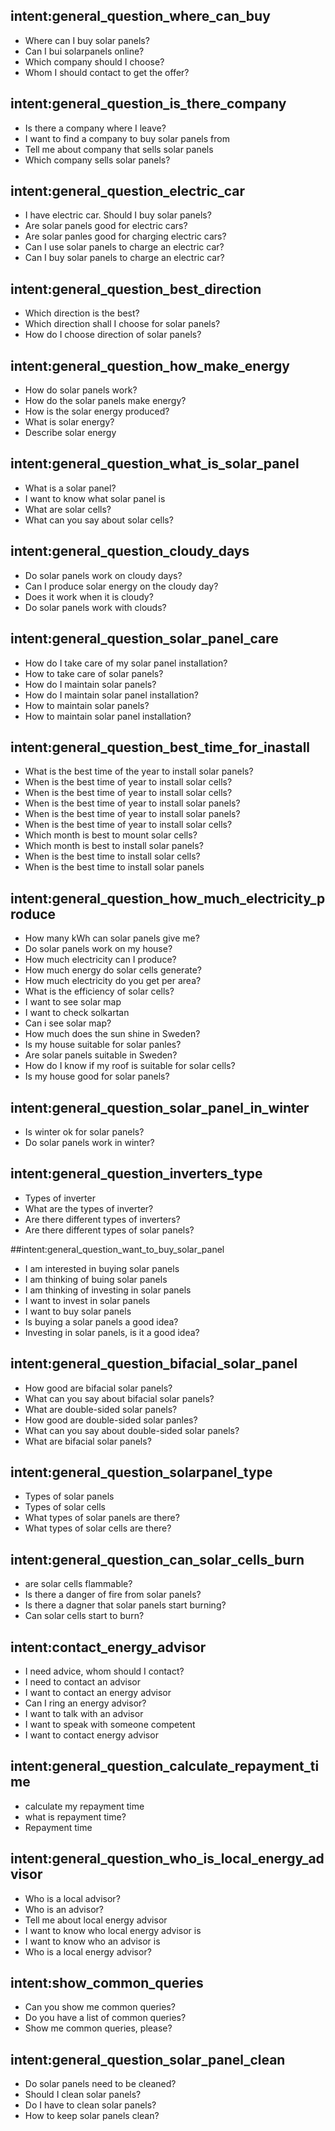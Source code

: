 ## intent:general_question_where_can_buy
- Where can I buy solar panels?
- Can I bui solarpanels online?
- Which company should I choose?
- Whom I should contact to get the offer?

## intent:general_question_is_there_company
- Is there a company where I leave?
- I want to find a company to buy solar panels from
- Tell me about company that sells solar panels
- Which company sells solar panels?

## intent:general_question_electric_car
- I have electric car. Should I buy solar panels?
- Are solar panels good for electric cars?
- Are solar panles good for charging electric cars?
- Can I use solar panels to charge an electric car?
- Can I buy solar panels to charge an electric car?

## intent:general_question_best_direction
- Which direction is the best?
- Which direction shall I choose for solar panels?
- How do I choose direction of solar panels?

## intent:general_question_how_make_energy
- How do solar panels work?
- How do the solar panels make energy?
- How is the solar energy produced?
- What is solar energy?
- Describe solar energy

## intent:general_question_what_is_solar_panel
- What is a solar panel?
- I want to know what solar panel is
- What are solar cells?
- What can you say about solar cells?

## intent:general_question_cloudy_days
- Do solar panels work on cloudy days?
- Can I produce solar energy on the cloudy day?
- Does it work when it is cloudy?
- Do solar panels work with clouds?

## intent:general_question_solar_panel_care
- How do I take care of my solar panel installation?
- How to take care of solar panels?
- How do I maintain solar panels?
- How do I maintain solar panel installation?
- How to maintain solar panels?
- How to maintain solar panel installation?

## intent:general_question_best_time_for_inastall
- What is the best time of the year to install solar panels?
- When is the best time of year to install solar cells?
- When is the best time of year to install solar cells?
- When is the best time of year to install solar panels?
- When is the best time of year to install solar panels?
- When is the best time of year to install solar cells?
- Which month is best to mount solar cells?
- Which month is best to install solar panels?
- When is the best time to install solar cells?
- When is the best time to install solar panels

## intent:general_question_how_much_electricity_produce
- How many kWh can solar panels give me?
- Do solar panels work on my house?
- How much electricity can I produce?
- How much energy do solar cells generate?
- How much electricity do you get per area?
- What is the efficiency of solar cells?
- I want to see solar map
- I want to check solkartan
- Can i see solar map?
- How much does the sun shine in Sweden?
- Is my house suitable for solar panles?
- Are solar panels suitable in Sweden?
- How do I know if my roof is suitable for solar cells? 
- Is my house good for solar panels?

## intent:general_question_solar_panel_in_winter
- Is winter ok for solar panels?
- Do solar panels work in winter?

## intent:general_question_inverters_type
- Types of inverter
- What are the types of inverter?
- Are there different types of inverters?
- Are there different types of solar panels?

##intent:general_question_want_to_buy_solar_panel
- I am interested in buying solar panels
- I am thinking of buing solar panels
- I am thinking of investing in solar panels
- I want to invest in solar panels
- I want to buy solar panels
- Is buying a solar panels a good idea?
- Investing in solar panels, is it a good idea?

## intent:general_question_bifacial_solar_panel
- How good are bifacial solar panels?
- What can you say about bifacial solar panels?
- What are double-sided solar panels?
- How good are double-sided solar panles?
- What can you say about double-sided solar panels?
- What are bifacial solar panels?

## intent:general_question_solarpanel_type
- Types of solar panels
- Types of solar cells
- What types of solar panels are there?
- What types of solar cells are there?

## intent:general_question_can_solar_cells_burn
- are solar cells flammable?
- Is there a danger of fire from solar panels?
- Is there a dagner that solar panels start burning?
- Can solar cells start to burn?

## intent:contact_energy_advisor
- I need advice, whom should I contact?
- I need to contact an advisor
- I want to contact an energy advisor
- Can I ring an energy advisor?
- I want to talk with an advisor
- I want to speak with someone competent
- I want to contact energy advisor

## intent:general_question_calculate_repayment_time
- calculate my repayment time
- what is repayment time?
- Repayment time

## intent:general_question_who_is_local_energy_advisor
- Who is a local advisor?
- Who is an advisor?
- Tell me about local energy advisor
- I want to know who local energy advisor is
- I want to know who an advisor is
- Who is a local energy advisor?

## intent:show_common_queries
- Can you show me common queries?
- Do you have a list of common queries?
- Show me common queries, please?

## intent:general_question_solar_panel_clean
- Do solar panels need to be cleaned?
- Should I clean solar panels?
- Do I have to clean solar panels?
- How to keep solar panels clean?



